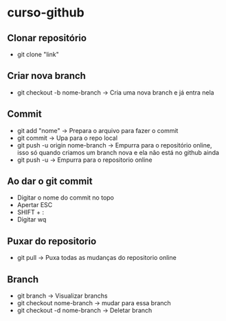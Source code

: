 # curso-github

## Clonar repositório
- git clone "link"

## Criar nova branch
- git checkout -b nome-branch → Cria uma nova branch e já entra nela


## Commit
- git add "nome" → Prepara o arquivo para fazer o commit
- git commit → Upa para o repo local
- git push -u origin nome-branch → Empurra para o repositório online, isso só quando criamos um branch nova e ela não está no github ainda
- git push -u → Empurra para o repositorio online

## Ao dar o git commit
- Digitar o nome do commit no topo
- Apertar ESC
- SHIFT + :
- Digitar wq

## Puxar do repositorio
- git pull → Puxa todas as mudanças do repositorio online

## Branch
- git branch → Visualizar branchs
- git checkout nome-branch → mudar para essa branch
- git checkout -d nome-branch → Deletar branch
